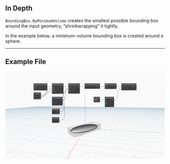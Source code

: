 ## In Depth
`BoundingBox.ByMinimumVolume` creates the smallest possible bounding box around the input geometry, “shrinkwrapping” it tightly.

In the example below, a minimum-volume bounding box is created around a sphere.
___
## Example File

![BoundingBox.ByMinimumVolume](./Autodesk.DesignScript.Geometry.BoundingBox.ByMinimumVolume_img.jpg)
